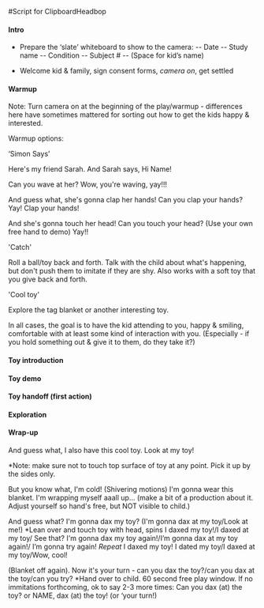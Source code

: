#Script for ClipboardHeadbop

#### Intro
- Prepare the ‘slate’ whiteboard to show to the camera:
-- Date
-- Study name
-- Condition
-- Subject #
-- (Space for kid’s name)

- Welcome kid & family, sign consent forms, *camera on*, get settled

#### Warmup

Note: Turn camera on at the beginning of the play/warmup - differences here have sometimes mattered for sorting out how to get the kids happy & interested.

Warmup options:

‘Simon Says’

Here's my friend Sarah.  And Sarah says, Hi Name!

Can you wave at her?  Wow, you're waving, yay!!!

And guess what, she's gonna clap her hands! Can you clap your hands? Yay!  Clap your hands!

And she's gonna touch her head! Can you touch your head? (Use your own free hand to demo) Yay!!

'Catch'

Roll a ball/toy back and forth. Talk with the child about what's happening, but don't push them to imitate if they are shy.  Also works with a soft toy that you give back and forth.

'Cool toy'

Explore the tag blanket or another interesting toy.

In all cases, the goal is to have the kid attending to you, happy & smiling, comfortable with at least some kind of interaction with you.  (Especially - if you hold something out & give it to them, do they take it?)


#### Toy introduction

#### Toy demo

#### Toy handoff (first action)

#### Exploration

#### Wrap-up



And guess what, I also have this cool toy.  Look at my toy!  

*Note: make sure not to touch top surface of toy at any point.  Pick it up by the sides only.

But you know what, I'm cold! (Shivering motions)
I'm gonna wear this blanket.  I'm wrapping myself aaall up... (make a bit of a production about it.  Adjust yourself so hand's free, but NOT visible to child.)

And guess what? I'm gonna dax my toy? (I'm gonna dax at my toy/Look at me!)
*Lean over and touch toy with head, spins
I daxed my toy!/I daxed at my toy/ See that?
 I'm gonna dax my toy again!/I’m gonna dax at my toy again!/ I’m gonna try again!
*Repeat*
I daxed my toy!
I dated my toy/I daxed at my toy/Wow, cool!

(Blanket off again).
Now it's your turn - can you dax the toy?/can you dax at the toy/can you try?
*Hand over to child.  60 second free play window.  If no immitations forthcoming, ok to say 2-3 more times:  Can you dax (at) the toy? or NAME, dax (at) the toy! (or ‘your turn!)